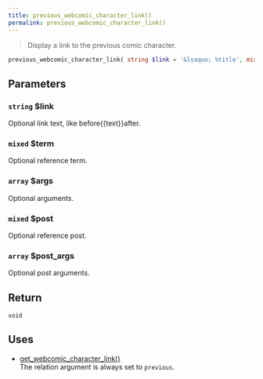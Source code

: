 ```yaml
---
title: previous_webcomic_character_link()
permalink: previous_webcomic_character_link()
---
```


> Display a link to the previous comic character.

```php
previous_webcomic_character_link( string $link = '&lsaquo; %title', mixed $term = null, array $args = [], mixed $post = null, array $post_args = [] ) : void
```

## Parameters

### `string` $link
Optional link text, like before{{text}}after.

### `mixed` $term
Optional reference term.

### `array` $args
Optional arguments.

### `mixed` $post
Optional reference post.

### `array` $post_args
Optional post arguments.

## Return

`void`

## Uses
- [get_webcomic_character_link()](get_webcomic_character_link())  
The relation argument is always set to
`previous`.
